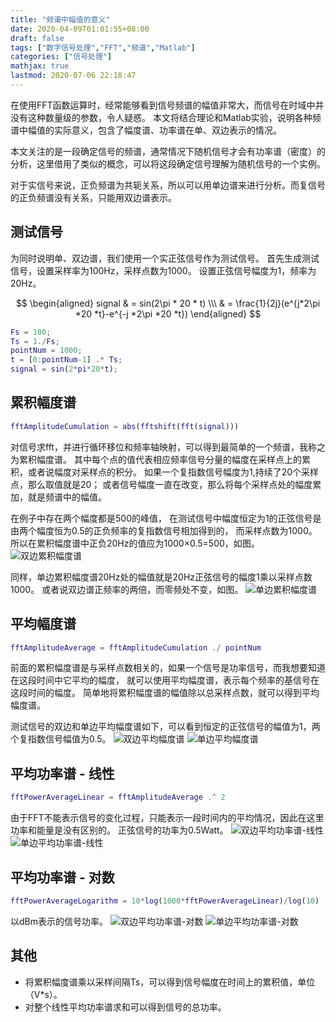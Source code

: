 ```yaml
---
title: "频谱中幅值的意义"
date: 2020-04-09T01:01:55+08:00
draft: false
tags: ["数字信号处理","FFT","频谱","Matlab"]
categories: ["信号处理"]
mathjax: true
lastmod: 2020-07-06 22:18:47
---
```


在使用FFT函数运算时，经常能够看到信号频谱的幅值非常大，而信号在时域中并没有这种数量级的参数，令人疑惑。
本文将结合理论和Matlab实验，说明各种频谱中幅值的实际意义，包含了幅度谱、功率谱在单、双边表示的情况。

<!--more-->

本文关注的是一段确定信号的频谱，通常情况下随机信号才会有功率谱（密度）的分析，这里借用了类似的概念，可以将这段确定信号理解为随机信号的一个实例。

对于实信号来说，正负频谱为共轭关系，所以可以用单边谱来进行分析。而复信号的正负频谱没有关系，只能用双边谱表示。

## 测试信号
为同时说明单、双边谱，我们使用一个实正弦信号作为测试信号。
首先生成测试信号，设置采样率为100Hz，采样点数为1000。
设置正弦信号幅度为1，频率为20Hz。

$$
\begin{aligned}
signal & = sin(2\pi * 20 * t) \\\ 
& = \frac{1}{2j}(e^{j*2\pi *20 *t}-e^{-j *2\pi *20 *t})
\end{aligned}
$$

```matlab
Fs = 100;
Ts = 1./Fs;
pointNum = 1000;
t = [0:pointNum-1] .* Ts;
signal = sin(2*pi*20*t);
```

## 累积幅度谱

```matlab
fftAmplitudeCumulation = abs(fftshift(fft(signal)))
```

对信号求fft，并进行循环移位和频率轴映射，可以得到最简单的一个频谱，我称之为累积幅度谱。
其中每个点的值代表相应频率信号分量的幅度在采样点上的累积，或者说幅度对采样点的积分。
如果一个复指数信号幅度为1,持续了20个采样点，那么取值就是20；
或者信号幅度一直在改变，那么将每个采样点处的幅度累加，就是频谱中的幅值。

在例子中存在两个幅度都是500的峰值，
在测试信号中幅度恒定为1的正弦信号是由两个幅度恒为0.5的正负频率的复指数信号相加得到的，
而采样点数为1000。所以在累积幅度谱中正负20Hz的值应为1000×0.5=500，如图。
![双边累积幅度谱](/amplitude-of-spectrum/01-1.amplitude_cumulation_double.svg "双边累积幅度谱")

同样，单边累积幅度谱20Hz处的幅值就是20Hz正弦信号的幅度1乘以采样点数1000。
或者说双边谱正频率的两倍，而零频处不变，如图。
![单边累积幅度谱](/amplitude-of-spectrum/01-2.amplitude_cumulation_single.svg "单边累积幅度谱")

## 平均幅度谱

```matlab
fftAmplitudeAverage = fftAmplitudeCumulation ./ pointNum
```

前面的累积幅度谱是与采样点数相关的，如果一个信号是功率信号，而我想要知道在这段时间中它平均的幅度，
就可以使用平均幅度谱，表示每个频率的基信号在这段时间的幅度。
简单地将累积幅度谱的幅值除以总采样点数，就可以得到平均幅度谱。

测试信号的双边和单边平均幅度谱如下，可以看到恒定的正弦信号的幅值为1，两个复指数信号幅值为0.5。
![双边平均幅度谱](/amplitude-of-spectrum/02-1.amplitude_average_double.svg "双边平均幅度谱")
![单边平均幅度谱](/amplitude-of-spectrum/02-2.amplitude_average_single.svg "单边平均幅度谱")

## 平均功率谱 - 线性

```matlab
fftPowerAverageLinear = fftAmplitudeAverage .^ 2
```

由于FFT不能表示信号的变化过程，只能表示一段时间内的平均情况，因此在这里功率和能量是没有区别的。
正弦信号的功率为0.5Watt。
![双边平均功率谱-线性](/amplitude-of-spectrum/03-1.power_average_linear_double.svg "双边平均功率谱-线性")
![单边平均功率谱-线性](/amplitude-of-spectrum/03-2.power_average_linear_single.svg "单边平均功率谱-线性")

## 平均功率谱 - 对数

```matlab
fftPowerAverageLogarithm = 10*log(1000*fftPowerAverageLinear)/log(10)
```

以dBm表示的信号功率。
![双边平均功率谱-对数](/amplitude-of-spectrum/04-1.power_average_logarithm_double.svg "双边平均功率谱-对数")
![单边平均功率谱-对数](/amplitude-of-spectrum/04-2.power_average_logarithm_single.svg "单边平均功率谱-对数")


## 其他

- 将累积幅度谱乘以采样间隔Ts，可以得到信号幅度在时间上的累积值，单位（V*s）。
- 对整个线性平均功率谱求和可以得到信号的总功率。



